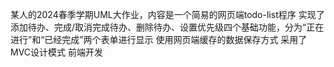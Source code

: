 某人的2024春季学期UML大作业，内容是一个简易的网页端todo-list程序
实现了添加待办、完成/取消完成待办、删除待办、设置优先级四个基础功能，分为“正在进行”和“已经完成”两个表单进行显示
使用网页端缓存的数据保存方式
采用了MVC设计模式
前端开发
